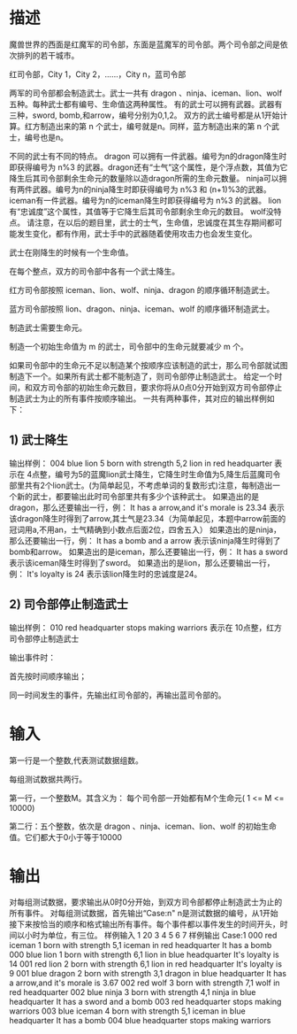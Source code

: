 # 描述
魔兽世界的西面是红魔军的司令部，东面是蓝魔军的司令部。两个司令部之间是依次排列的若干城市。

红司令部，City 1，City 2，……，City n，蓝司令部

两军的司令部都会制造武士。武士一共有 dragon 、ninja、iceman、lion、wolf 五种。每种武士都有编号、生命值这两种属性。
有的武士可以拥有武器。武器有三种，sword, bomb,和arrow，编号分别为0,1,2。
双方的武士编号都是从1开始计算。红方制造出来的第 n 个武士，编号就是n。同样，蓝方制造出来的第 n 个武士，编号也是n。

不同的武士有不同的特点。
dragon 可以拥有一件武器。编号为n的dragon降生时即获得编号为 n%3 的武器。dragon还有“士气”这个属性，是个浮点数，其值为它降生后其司令部剩余生命元的数量除以造dragon所需的生命元数量。
ninja可以拥有两件武器。编号为n的ninja降生时即获得编号为 n%3 和 (n+1)%3的武器。
iceman有一件武器。编号为n的iceman降生时即获得编号为 n%3 的武器。
lion 有“忠诚度”这个属性，其值等于它降生后其司令部剩余生命元的数目。
wolf没特点。
请注意，在以后的题目里，武士的士气，生命值，忠诚度在其生存期间都可能发生变化，都有作用，武士手中的武器随着使用攻击力也会发生变化。

武士在刚降生的时候有一个生命值。

在每个整点，双方的司令部中各有一个武士降生。

红方司令部按照 iceman、lion、wolf、ninja、dragon 的顺序循环制造武士。

蓝方司令部按照 lion、dragon、ninja、iceman、wolf 的顺序循环制造武士。

制造武士需要生命元。

制造一个初始生命值为 m 的武士，司令部中的生命元就要减少 m 个。

如果司令部中的生命元不足以制造某个按顺序应该制造的武士，那么司令部就试图制造下一个。如果所有武士都不能制造了，则司令部停止制造武士。
给定一个时间，和双方司令部的初始生命元数目，要求你将从0点0分开始到双方司令部停止制造武士为止的所有事件按顺序输出。
一共有两种事件，其对应的输出样例如下：

## 1) 武士降生
输出样例： 004 blue lion 5 born with strength 5,2 lion in red headquarter
表示在 4点整，编号为5的蓝魔lion武士降生，它降生时生命值为5,降生后蓝魔司令部里共有2个lion武士。(为简单起见，不考虑单词的复数形式)注意，每制造出一个新的武士，都要输出此时司令部里共有多少个该种武士。
如果造出的是dragon，那么还要输出一行，例：
It has a arrow,and it's morale is 23.34
表示该dragon降生时得到了arrow,其士气是23.34（为简单起见，本题中arrow前面的冠词用a,不用an，士气精确到小数点后面2位，四舍五入）
如果造出的是ninja，那么还要输出一行，例：
It has a bomb and a arrow
表示该ninja降生时得到了bomb和arrow。
如果造出的是iceman，那么还要输出一行，例：
It has a sword
表示该iceman降生时得到了sword。
如果造出的是lion，那么还要输出一行，例：
It's loyalty is 24
表示该lion降生时的忠诚度是24。
## 2) 司令部停止制造武士
输出样例： 010 red headquarter stops making warriors
表示在 10点整，红方司令部停止制造武士

输出事件时：

首先按时间顺序输出；

同一时间发生的事件，先输出红司令部的，再输出蓝司令部的。

# 输入
第一行是一个整数,代表测试数据组数。

每组测试数据共两行。

第一行，一个整数M。其含义为： 每个司令部一开始都有M个生命元( 1 <= M <= 10000)

第二行：五个整数，依次是 dragon 、ninja、iceman、lion、wolf 的初始生命值。它们都大于0小于等于10000
# 输出
对每组测试数据，要求输出从0时0分开始，到双方司令部都停止制造武士为止的所有事件。
对每组测试数据，首先输出“Case:n" n是测试数据的编号，从1开始
接下来按恰当的顺序和格式输出所有事件。每个事件都以事件发生的时间开头，时间以小时为单位，有三位。
样例输入
1
20
3 4 5 6 7
样例输出
Case:1
000 red iceman 1 born with strength 5,1 iceman in red headquarter
It has a bomb
000 blue lion 1 born with strength 6,1 lion in blue headquarter
It's loyalty is 14
001 red lion 2 born with strength 6,1 lion in red headquarter
It's loyalty is 9
001 blue dragon 2 born with strength 3,1 dragon in blue headquarter
It has a arrow,and it's morale is 3.67
002 red wolf 3 born with strength 7,1 wolf in red headquarter
002 blue ninja 3 born with strength 4,1 ninja in blue headquarter
It has a sword and a bomb
003 red headquarter stops making warriors
003 blue iceman 4 born with strength 5,1 iceman in blue headquarter
It has a bomb
004 blue headquarter stops making warriors